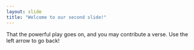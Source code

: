 ```yaml
---
layout: slide
title: "Welcome to our second slide!"
---
```

That the powerful play goes on, and you may contribute a verse.
Use the left arrow to go back!
